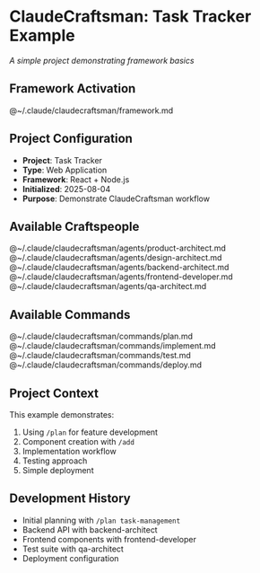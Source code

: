 # ClaudeCraftsman: Task Tracker Example
*A simple project demonstrating framework basics*

## Framework Activation
@~/.claude/claudecraftsman/framework.md

## Project Configuration
- **Project**: Task Tracker
- **Type**: Web Application
- **Framework**: React + Node.js
- **Initialized**: 2025-08-04
- **Purpose**: Demonstrate ClaudeCraftsman workflow

## Available Craftspeople
@~/.claude/claudecraftsman/agents/product-architect.md
@~/.claude/claudecraftsman/agents/design-architect.md
@~/.claude/claudecraftsman/agents/backend-architect.md
@~/.claude/claudecraftsman/agents/frontend-developer.md
@~/.claude/claudecraftsman/agents/qa-architect.md

## Available Commands
@~/.claude/claudecraftsman/commands/plan.md
@~/.claude/claudecraftsman/commands/implement.md
@~/.claude/claudecraftsman/commands/test.md
@~/.claude/claudecraftsman/commands/deploy.md

## Project Context
This example demonstrates:
1. Using `/plan` for feature development
2. Component creation with `/add`
3. Implementation workflow
4. Testing approach
5. Simple deployment

## Development History
- Initial planning with `/plan task-management`
- Backend API with backend-architect
- Frontend components with frontend-developer
- Test suite with qa-architect
- Deployment configuration
